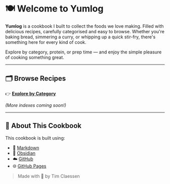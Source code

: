 # 🍽️ Welcome to Yumlog

**Yumlog** is a cookbook I built to collect the foods we love making. Filled with delicious recipes, carefully categorised and easy to browse. Whether you're baking bread, simmering a curry, or whipping up a quick stir-fry, there's something here for every kind of cook.

Explore by category, protein, or prep time — and enjoy the simple pleasure of cooking something great.

---

## 🗂️ Browse Recipes

👉 [**Explore by Category**](/indexes/categories.md)

*(More indexes coming soon!)*

---

## 📖 About This Cookbook

This cookbook is built using:

- 📝 [Markdown](https://daringfireball.net/projects/markdown/)
- 🧠 [Obsidian](https://obsidian.md/)
- ☁️ [GitHub](https://github.com/)
- 🌐 [GitHub Pages](https://pages.github.com/)

> Made with 🧡 by Tim Claessen